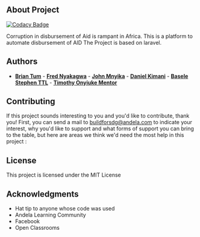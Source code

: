 ## About Project
[![Codacy Badge](https://api.codacy.com/project/badge/Grade/a002ef4aa50a4d029334e8fac94686c7)](https://app.codacy.com/gh/BuildForSDG/Team-153-Product?utm_source=github.com&utm_medium=referral&utm_content=BuildForSDG/Team-153-Product&utm_campaign=Badge_Grade_Settings)

Corruption in disbursement of Aid is rampant in Africa. This is a platform to automate disbursement of AID
The Project is based on laravel.

## Authors 
   - **[Brian Tum](https://github.com/BrianTum)**
    - **[Fred Nyakagwa](https://github.com/nyakagwafred)**
    - **[John Mnyika](https://github.com/JohnMnyika)**
    - **[Daniel Kimani](https://github.com/suhade)**
    - **[Basele Stephen TTL](https://github.com/Basele)**
    - **[Timothy Onyiuke Mentor](https://github.com/timolinn)**

## Contributing

If this project sounds interesting to you and you'd like to contribute, thank you! First, you can send a mail to buildforsdg@andela.com to indicate your interest, why you'd like to support and what forms of support you can bring to the table, but here are areas we think we'd need the most help in this project :

## License

This project is licensed under the MIT License

## Acknowledgments

-   Hat tip to anyone whose code was used
-   Andela Learning Community
-   Facebook
-   Open Classrooms
